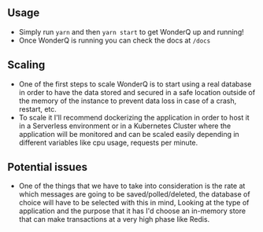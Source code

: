 ## Usage

- Simply run `yarn` and then `yarn start` to get WonderQ up and running!
- Once WonderQ is running you can check the docs at `/docs`

## Scaling

- One of the first steps to scale WonderQ is to start using a real database in order to have the data stored and secured in a safe location outside of the memory of the instance to prevent data loss in case of a crash, restart, etc.
- To scale it I'll recommend dockerizing the application in order to host it in a Serverless environment or in a Kubernetes Cluster where the application will be monitored and can be scaled easily depending in different variables like cpu usage, requests per minute.

## Potential issues

- One of the things that we have to take into consideration is the rate at which messages are going to be saved/polled/deleted, the database of choice will have to be selected with this in mind, Looking at the type of application and the purpose that it has I'd choose an in-memory store that can make transactions at a very high phase like Redis.
